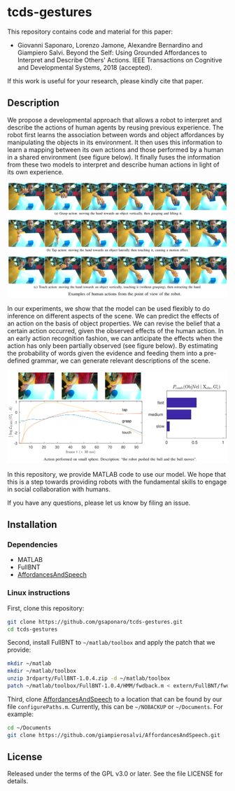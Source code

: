 # tcds-gestures
This repository contains code and material for this paper:

* Giovanni Saponaro, Lorenzo Jamone, Alexandre Bernardino and Giampiero Salvi. Beyond the Self: Using Grounded Affordances to Interpret and Describe Others' Actions. IEEE Transactions on Cognitive and Developmental Systems, 2018 (accepted).

If this work is useful for your research, please kindly cite that paper.

## Description

We propose a developmental approach that allows a robot to interpret and describe the actions of human agents by reusing previous experience.
The robot first learns the association between words and object affordances by manipulating the objects in its environment.
It then uses this information to learn a mapping between its own actions and those performed by a human in a shared environment (see figure below).
It finally fuses the information from these two models to interpret and describe human actions in light of its own experience.

![Examples of human actions from the point of view of the robot](misc/fig1.png)

In our experiments, we show that the model can be used flexibly to do inference on different aspects of the scene.
We can predict the effects of an action on the basis of object properties.
We can revise the belief that a certain action occurred, given the observed effects of the human action.
In an early action recognition fashion, we can anticipate the effects when the action has only been partially observed (see figure below).
By estimating the probability of words given the evidence and feeding them into a pre-defined grammar, we can generate relevant descriptions of the scene.

![Early recognition when the human performs an action on a spherical object](misc/fig5a.png)

In this repository, we provide MATLAB code to use our model.
We hope that this is a step towards providing robots with the fundamental skills to engage in social collaboration with humans.

If you have any questions, please let us know by filing an issue.

## Installation

### Dependencies

* MATLAB
* FullBNT
* [AffordancesAndSpeech](https://github.com/giampierosalvi/AffordancesAndSpeech)

### Linux instructions

First, clone this repository:

```bash
git clone https://github.com/gsaponaro/tcds-gestures.git
cd tcds-gestures
```

Second, install FullBNT to `~/matlab/toolbox` and apply the patch that we provide:

```bash
mkdir ~/matlab
mkdir ~/matlab/toolbox
unzip 3rdparty/FullBNT-1.0.4.zip -d ~/matlab/toolbox
patch ~/matlab/toolbox/FullBNT-1.0.4/HMM/fwdback.m < extern/FullBNT/fwdback.patch
```

Third, clone [AffordancesAndSpeech](https://github.com/giampierosalvi/AffordancesAndSpeech) to a location that can be found by our file `configurePaths.m`. Currently, this can be `~/NOBACKUP` or `~/Documents`. For example:

```bash
cd ~/Documents
git clone https://github.com/giampierosalvi/AffordancesAndSpeech.git
```

## License

Released under the terms of the GPL v3.0 or later. See the file LICENSE for details.
